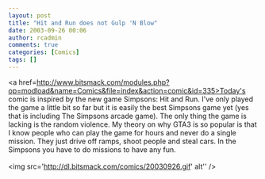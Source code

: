 ```yaml
---
layout: post
title: "Hit and Run does not Gulp 'N Blow"
date: 2003-09-26 00:06
author: rcadmin
comments: true
categories: [Comics]
tags: []
---
```

<a href=http://www.bitsmack.com/modules.php?op=modload&name=Comics&file=index&action=comic&id=335>Today's comic</a> is inspired by the new game Simpsons: Hit and Run. I've only played the game a little bit so far but it is easily the best Simpsons game yet (yes that is including The Simpsons arcade game). The only thing the game is lacking is the random violence. My theory on why GTA3 is so popular is that I know people who can play the game for hours and never do a single mission. They just drive off ramps, shoot people and steal cars. In the Simpsons you have to do missions to have any fun.<Br><br><!--more--><img src='http://dl.bitsmack.com/comics/20030926.gif' alt'' />

